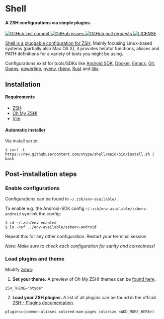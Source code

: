 # Shell

#### A ZSH configurations via simple plugins.

<p>
	<a href="https://github.com/otype/shell/commits/master">
	<img src="https://img.shields.io/github/last-commit/otype/shell.svg?style=flat-square&logo=github&logoColor=white" alt="GitHub last commit">
    <a href="https://github.com/otype/shell/issues">
    <img src="https://img.shields.io/github/issues-raw/otype/shell.svg?style=flat-square&logo=github&logoColor=white" alt="GitHub issues">
    <a href="https://github.com/otype/shell/pulls">
    <img src="https://img.shields.io/github/issues-pr-raw/otype/shell.svg?style=flat-square&logo=github&logoColor=white" alt="GitHub pull requests">
	<a href="https://github.com/otype/shell/blob/main/LICENSE">
	<img src="https://img.shields.io/github/license/otype/shell" alt="LICENSE">
</p>

Shell is a pluggable configuration for [ZSH](http://www.zsh.org/). Mainly focusing Linux-based systems (partially also Mac OS X), it provides helpful functions, aliases and PATH definitions for a variety of tools you might be using.

Configurations exist for tools/SDKs like [Android SDK](https://developer.android.com/about/versions/13/setup-sdk#install-sdk), [Docker](https://www.docker.com/), [Emacs](https://www.gnu.org/software/emacs/), [Git](https://git-scm.com/), [Goenv](https://github.com/syndbg/goenv), [powerline](https://github.com/powerline/powerline), [pyenv](https://github.com/pyenv/pyenv), [rbenv](https://github.com/rbenv/rbenv), [Rust](https://www.rust-lang.org/) and [tilix](https://gnunn1.github.io/tilix-web/).

## Installation

#### Requirements

- [ZSH](http://www.zsh.org/)
- [Oh My ZSH!](https://ohmyz.sh/)
- [Vim](https://www.vim.org/)

#### Automatic installer

Via install script

```console
$ curl -L https://raw.githubusercontent.com/otype/shell/main/bin/install.sh | bash
```

## Post-installation steps

###  Enable configurations

Configurations can be found in `~/.zsh/env-available/`.

To enable e.g. the Android-SDK config `~/.zsh/env-available/zshenv-android` symlink the config:

```console
$ cd ~/.zsh/env-enabled
$ ln -nsf ../env-available/zshenv-android
```

Repeat this for any other configuration. Restart your terminal session.

_Note: Make sure to check each configuration for sanity and correctness!_

### Load plugins and theme

Modify [zshrc](zshrc):

1. **Set your theme.** A preview of Oh My ZSH! themes can be [found here](https://github.com/ohmyzsh/ohmyzsh/wiki/Themes).

```console
ZSH_THEME="otype"
```

2. **Load your ZSH plugins.** A list of all plugins can be found in the official [ZSH - Plugins documentation](https://github.com/ohmyzsh/ohmyzsh/wiki/Plugins).

```console
plugins=(common-aliases colored-man-pages colorize <ADD_MORE_HERE>)
```
